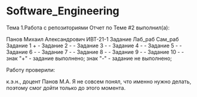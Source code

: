 # Software_Engineering
Тема 1.Работа с репозиториями 
Отчет по Теме #2 выполнил(а):

Панов Михаил Александрович
ИВТ-21-1
Задание	Лаб_раб	Сам_раб
Задание 1	+	-
Задание 2	-	-
Задание 3	-	-
Задание 4	-	-
Задание 5	-	-
Задание 6	-	-
Задание 7	-	-
Задание 8	-	-
Задание 9	-	-
Задание 10	-	-
знак "+" - задание выполнено; знак "-" - задание не выполнено;

Работу проверили:

к.э.н., доцент Панов М.А.
Я не совсем понял, что именно нужно делать, поэтому смог дойти только до этого момента.
